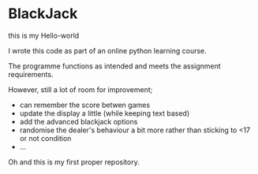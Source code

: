 # BlackJack



this is my Hello-world

I wrote this code as part of an online python learning course.

The programme functions as intended and meets the assignment requirements. 

However, still a lot of room for improvement;
- can remember the score betwen games
- update the display a little (while keeping text based)
- add the advanced blackjack options
- randomise the dealer's behaviour a bit more rather than sticking to <17 or not condition
- ...


Oh and this is my first proper repository. 
